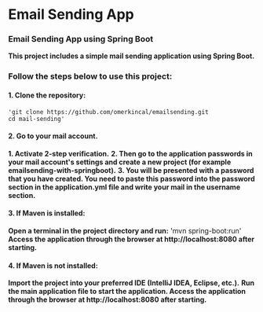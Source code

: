 # Email Sending App
### Email Sending App using Spring Boot
**This project includes a simple mail sending application using Spring Boot.**

### Follow the steps below to use this project: 

#### 1. Clone the repository:
    'git clone https://github.com/omerkincal/emailsending.git
    cd mail-sending'

#### 2. Go to your mail account.
**1. Activate 2-step verification.** 
**2. Then go to the application passwords in your mail account's settings and create a new project (for example emailsending-with-springboot).**
**3. You will be presented with a password that you have created. You need to paste this password into the password section in the application.yml file and write your mail in the username section.**
#### 3. If Maven is installed: 
**Open a terminal in the project directory and run:**
   'mvn spring-boot:run'
**Access the application through the browser at http://localhost:8080 after starting.**
#### 4. If Maven is not installed:
**Import the project into your preferred IDE (IntelliJ IDEA, Eclipse, etc.).**
**Run the main application file to start the application.
Access the application through the browser at http://localhost:8080 after starting.**
